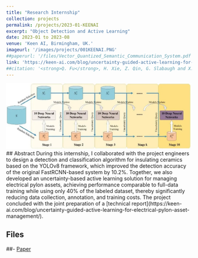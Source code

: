 ```yaml
---
title: "Research Internship"
collection: projects
permalink: /projects/2023-01-KEENAI
excerpt: "Object Detection and Active Learning"
date: 2023-01 to 2023-08
venue: 'Keen AI, Birmingham, UK.'
imageurl: '/images/projects/001KEENAI.PNG'
##paperurl: '/files/Vector_Quantized_Semantic_Communication_System.pdf'
link: 'https://keen-ai.com/blog/uncertainty-guided-active-learning-for-electrical-pylon-asset-management/'
##citation: '<strong>Q. Fu</strong>, H. Xie, Z. Qin, G. Slabaugh and X. Tao, "Vector Quantized Semantic Communication System," in IEEE Wireless Communications Letters, doi: 10.1109/LWC.2023.3255221.'
---
```

<center><img src = '/images/projects/001KEENAI.PNG'></center>
## Abstract
During this internship, I collaborated with the project engineers to design a detection and classification algorithm for insulating ceramics based on the YOLOv8 framework, which improved the detection accuracy of the original FastRCNN-based system by 10.2%. Together, we also developed an uncertainty-based active learning solution for managing electrical pylon assets, achieving performance comparable to full-data training while using only 40% of the labeled dataset, thereby significantly reducing data collection, annotation, and training costs. The project concluded with the joint preparation of a [technical report](https://keen-ai.com/blog/uncertainty-guided-active-learning-for-electrical-pylon-asset-management/). 

## Files
##- [Paper](/files/Vector_Quantized_Semantic_Communication_System.pdf)

